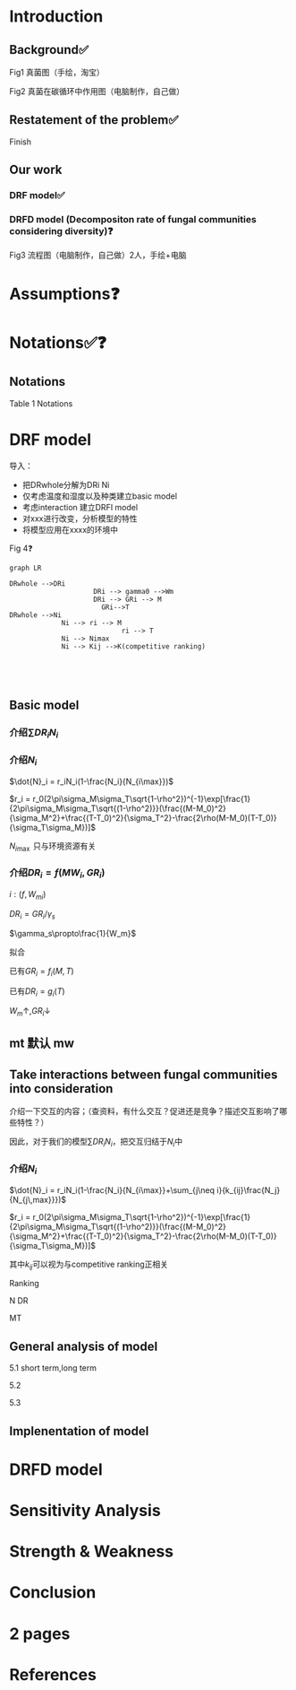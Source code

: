 # Introduction

## Background✅

Fig1 真菌图（手绘，淘宝）

Fig2 真菌在碳循环中作用图（电脑制作，自己做）

## Restatement of the problem✅

Finish

## Our work

### DRF model✅

### DRFD model (Decompositon rate of fungal communities considering diversity)❓

Fig3 流程图（电脑制作，自己做）2人，手绘+电脑

# Assumptions❓

# Notations✅❓

## Notations

Table 1 Notations

# DRF model

导入：

- 把DRwhole分解为DRi Ni
- 仅考虑温度和湿度以及种类建立basic model
- 考虑interaction 建立DRFI model
- 对xxx进行改变，分析模型的特性
- 将模型应用在xxxx的环境中

Fig 4❓

```mermaid
graph LR

DRwhole -->DRi
					 DRi --> gamma0 -->Wm
					 DRi --> GRi --> M
  			           GRi-->T
DRwhole -->Ni
	         Ni --> ri --> M
	         				ri --> T
	         Ni --> Nimax
	         Ni --> Kij -->K(competitive ranking)



 

```







## Basic model

### 介绍$\sum DR_iN_i$

### 介绍$N_i$

$\dot{N}_i = r_iN_i(1-\frac{N_i}{N_{i\max}})$

$r_i = r_0(2\pi\sigma_M\sigma_T\sqrt{1-\rho^2})^{-1}\exp[\frac{1}{2\pi\sigma_M\sigma_T\sqrt{(1-\rho^2)}}(\frac{(M-M_0)^2}{\sigma_M^2}+\frac{(T-T_0)^2}{\sigma_T^2}-\frac{2\rho(M-M_0)(T-T_0)}{\sigma_T\sigma_M})]$

$N_{i\max}$ 只与环境资源有关

### 介绍$DR_i = f(MW_i,GR_{i})$

$i:(f,W_{mi})$

$DR_i = GR_i/\gamma_{s}$

$\gamma_s\propto\frac{1}{W_m}$

拟合

已有$GR_i=f_{i}(M,T)$

已有$DR_i=g_{i}(T)$

$W_m \uparrow,GR_i\downarrow$

## mt 默认 mw

## Take interactions between fungal communities into consideration

介绍一下交互的内容；（查资料，有什么交互？促进还是竞争？描述交互影响了哪些特性？）

因此，对于我们的模型$\sum DR_iN_i$，把交互归结于$N_i$中

### 介绍$N_i$

$\dot{N}_i = r_iN_i(1-\frac{N_i}{N_{i\max}}+\sum_{j\neq i}{k_{ij}\frac{N_j}{N_{j\,max}}})$

$r_i = r_0(2\pi\sigma_M\sigma_T\sqrt{1-\rho^2})^{-1}\exp[\frac{1}{2\pi\sigma_M\sigma_T\sqrt{(1-\rho^2)}}(\frac{(M-M_0)^2}{\sigma_M^2}+\frac{(T-T_0)^2}{\sigma_T^2}-\frac{2\rho(M-M_0)(T-T_0)}{\sigma_T\sigma_M})]$

其中$k_{ij}$可以视为与competitive ranking正相关



Ranking

N   DR

MT 



## General analysis of model

5.1 short term,long term

5.2

5.3

## Implenentation of model 

# DRFD model

# Sensitivity Analysis

# Strength & Weakness

# Conclusion

# 2 pages

# References













